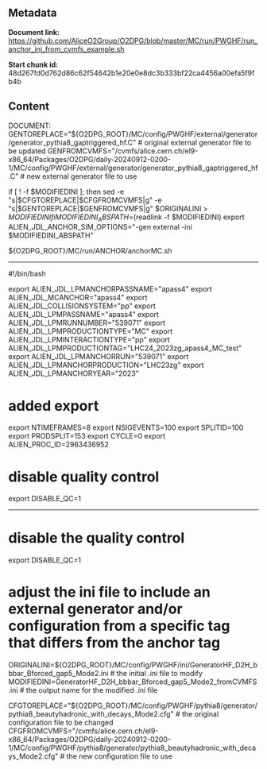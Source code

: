 ## Metadata

**Document link:** https://github.com/AliceO2Group/O2DPG/blob/master/MC/run/PWGHF/run_anchor_ini_from_cvmfs_example.sh

**Start chunk id:** 48d267fd0d762d86c62f54642b1e20e0e8dc3b333bf22ca4456a00efa5f9fb4b

## Content

DOCUMENT:
    GENTOREPLACE="\${O2DPG_ROOT}/MC/config/PWGHF/external/generator/generator_pythia8_gaptriggered_hf.C" # original external generator file to be updated
GENFROMCVMFS="/cvmfs/alice.cern.ch/el9-x86_64/Packages/O2DPG/daily-20240912-0200-1/MC/config/PWGHF/external/generator/generator_pythia8_gaptriggered_hf.C" # new external generator file to use

if [ ! -f $MODIFIEDINI ]; then
    sed -e "s|$CFGTOREPLACE|$CFGFROMCVMFS|g" -e "s|$GENTOREPLACE|$GENFROMCVMFS|g" $ORIGINALINI > $MODIFIEDINI
fi
MODIFIEDINI_ABSPATH=$(readlink -f $MODIFIEDINI)
export ALIEN_JDL_ANCHOR_SIM_OPTIONS="-gen external -ini $MODIFIEDINI_ABSPATH"

${O2DPG_ROOT}/MC/run/ANCHOR/anchorMC.sh

---

#!/bin/bash

export ALIEN_JDL_LPMANCHORPASSNAME="apass4"
export ALIEN_JDL_MCANCHOR="apass4"
export ALIEN_JDL_COLLISIONSYSTEM="pp"
export ALIEN_JDL_LPMPASSNAME="apass4"
export ALIEN_JDL_LPMRUNNUMBER="539071"
export ALIEN_JDL_LPMPRODUCTIONTYPE="MC"
export ALIEN_JDL_LPMINTERACTIONTYPE="pp"
export ALIEN_JDL_LPMPRODUCTIONTAG="LHC24_2023zg_apass4_MC_test"
export ALIEN_JDL_LPMANCHORRUN="539071"
export ALIEN_JDL_LPMANCHORPRODUCTION="LHC23zg"
export ALIEN_JDL_LPMANCHORYEAR="2023"

# added export
export NTIMEFRAMES=8
export NSIGEVENTS=100
export SPLITID=100
export PRODSPLIT=153
export CYCLE=0
export ALIEN_PROC_ID=2963436952

# disable quality control
export DISABLE_QC=1

---

# disable the quality control
export DISABLE_QC=1

# adjust the ini file to include an external generator and/or configuration from a specific tag that differs from the anchor tag
ORIGINALINI=${O2DPG_ROOT}/MC/config/PWGHF/ini/GeneratorHF_D2H_bbbar_Bforced_gap5_Mode2.ini # the initial .ini file to modify
MODIFIEDINI=GeneratorHF_D2H_bbbar_Bforced_gap5_Mode2_fromCVMFS.ini # the output name for the modified .ini file

CFGTOREPLACE="\${O2DPG_ROOT}/MC/config/PWGHF/pythia8/generator/pythia8_beautyhadronic_with_decays_Mode2.cfg" # the original configuration file to be changed
CFGFROMCVMFS="/cvmfs/alice.cern.ch/el9-x86_64/Packages/O2DPG/daily-20240912-0200-1/MC/config/PWGHF/pythia8/generator/pythia8_beautyhadronic_with_decays_Mode2.cfg" # the new configuration file to use